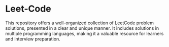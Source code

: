 # Leet-Code
This repository offers a well-organized collection of LeetCode problem solutions, presented in a clear and unique manner. It includes solutions in multiple programming languages, making it a valuable resource for learners and interview preparation.

